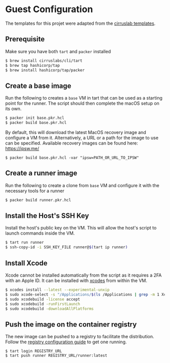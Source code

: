 # Guest Configuration

The templates for this projet were adapted from the [cirruslab templates](https://github.com/cirruslabs/macos-image-templates).

## Prerequisite

Make sure you have both `tart` and `packer` installed

```sh
$ brew install cirruslabs/cli/tart
$ brew tap hashicorp/tap
$ brew install hashicorp/tap/packer
```

## Create a base image

Run the following to creates a `base` VM in tart that can be used as a starting point for the runner. The script should then complete the macOS setup on its own.

```sh
$ packer init base.pkr.hcl
$ packer build base.pkr.hcl
```

By default, this will download the latest MacOS recovery image and configure a VM from it. Alternatively, a URL or a path for the image to use can be specified. Available recovery images can be found here: https://ipsw.me/

```
$ packer build base.pkr.hcl -var "ipsw=PATH_OR_URL_TO_IPSW"
```

## Create a runner image

Run the following to create a clone from `base` VM and configure it with the necessary tools for a runner

```sh
$ packer build runner.pkr.hcl
```

## Install the Host's SSH Key

Install the host's public key on the VM. This will allow the host's script to launch commands inside the VM.

```sh
$ tart run runner
$ ssh-copy-id -i SSH_KEY_FILE runner@$(tart ip runner)
```

## Install Xcode

Xcode cannot be installed automatically from the script as it requires a 2FA with an Apple ID. It can be installed with [xcodes](https://github.com/RobotsAndPencils/xcodes) from within the VM.

```sh
$ xcodes install --latest --experimental-unxip
$ sudo xcode-select -s "/Applications/$(ls /Applications | grep -m 1 Xcode)"
$ sudo xcodebuild -license accept
$ sudo xcodebuild -runFirstLaunch
$ sudo xcodebuild -downloadAllPlatforms
```

## Push the image on the container registry

The new image can be pushed to a registry to facilitate the distribution. Follow the [registry configuration guide](registry/README.md) to get one running.

```
$ tart login REGISTRY_URL
$ tart push runner REGISTRY_URL/runner:latest
```
